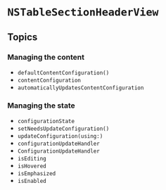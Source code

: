# ``NSTableSectionHeaderView``

## Topics

### Managing the content

- ``defaultContentConfiguration()``
- ``contentConfiguration``
- ``automaticallyUpdatesContentConfiguration``

### Managing the state

- ``configurationState``
- ``setNeedsUpdateConfiguration()``
- ``updateConfiguration(using:)``
- ``configurationUpdateHandler``
- ``ConfigurationUpdateHandler``
- ``isEditing``
- ``isHovered``
- ``isEmphasized``
- ``isEnabled``
